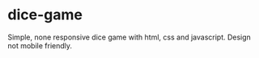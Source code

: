 # dice-game
Simple, none responsive dice game with html, css and javascript. Design not mobile friendly.

